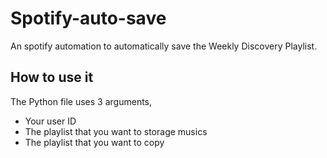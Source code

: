 # Spotify-auto-save
An spotify automation to automatically save the Weekly Discovery Playlist.

## How to use it
The Python file uses 3 arguments,
 - Your user ID
 - The playlist that you want to storage musics
 - The playlist that you want to copy
